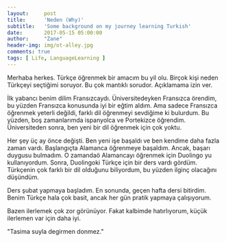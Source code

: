 ```yaml
---
layout:     post
title:      'Neden (Why)'
subtitle:   'Some background on my journey learning Turkish'
date:       2017-05-15 05:00:00
author:     "Zane"
header-img: img/ot-alley.jpg
comments: true
tags: [ Life, LanguageLearning ]
---
```


Merhaba herkes. Türkçe öğrenmek bir amacım bu yil olu. Birçok kişi neden Türkçeyi seçtiğimi soruyor. Bu çok mantıklı sorudor. Açıklamama izin ver.

İlk yabancı benim dilim Fransızcaydı. Üniversitedeyken Fransızca örendim, bu yüzden Fransızca konusunda iyi bir eğtim aldım. Ama sadece Fransızca öğrenmek yeterli değildi, farklı dil öğrenmeyi sevdiğime ki bulurdum. Bu yüzden, boş zamanlarımda ispanyolca ve Portekizce öğrendim. Üniversiteden sonra, ben yeni bir dil öğrenmek için çok yoktu. 

Her şey üç ay önce değişti. Ben yeni işe başaldı ve ben kendime daha fazla zaman vardı. Başlangıçta Alamanca öğrenmeye başaldım. Ancak, başarı duygusu bulmadım. O zamandaö Alamancayı öğrenmek için Duolingo yu kullanıyordum. Sonra, Duolingoki Türkçe için bir ders vardı gördüm. Türkçenin çok farklı bir dil olduğunu biliyordum, bu yüzden ilginç olacağını düşündüm.

Ders şubat yapmaya başladım. En sonunda, geçen hafta dersi bitirdim. Benim Türkçe hala çok basit, ancak her gün pratik yapmaya çalışıyorum. 

Bazen ilerlemek çok zor görünüyor. Fakat kalbimde hatırlıyorum, küçük ilerlemen var için daha iyi.

"Tasima suyla degirmen donmez."